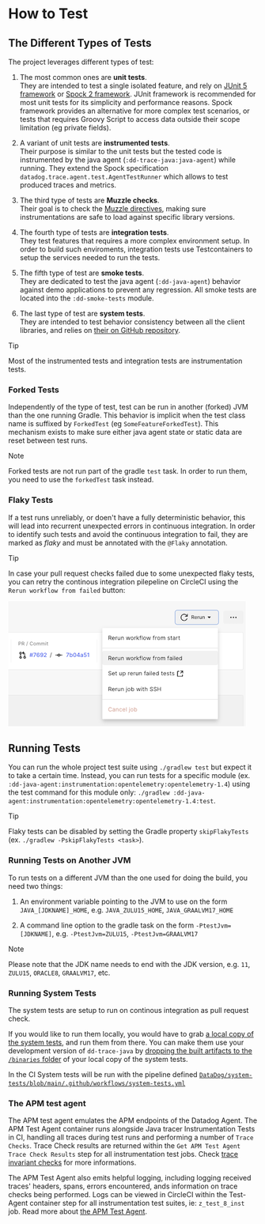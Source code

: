 # How to Test

## The Different Types of Tests

The project leverages different types of test:

1. The most common ones are **unit tests**.  
They are intended to test a single isolated feature, and rely on [JUnit 5 framework](https://junit.org/junit5/docs/current/user-guide/) or [Spock 2 framework](https://spockframework.org/spock/docs/).
JUnit framework is recommended for most unit tests for its simplicity and performance reasons.
Spock framework provides an alternative for more complex test scenarios, or tests that requires Groovy Script to access data outside their scope limitation (eg private fields).

2. A variant of unit tests are **instrumented tests**.  
Their purpose is similar to the unit tests but the tested code is instrumented by the java agent (`:dd-trace-java:java-agent`) while running. They extend the Spock specification `datadog.trace.agent.test.AgentTestRunner` which allows to test produced traces and metrics.

3. The third type of tests are **Muzzle checks**.  
Their goal is to check the [Muzzle directives](./how_instrumentations_work.md#muzzle), making sure instrumentations are safe to load against specific library versions.

3. The fourth type of tests are **integration tests**.  
They test features that requires a more complex environment setup.
In order to build such enviroments, integration tests use Testcontainers to setup the services needed to run the tests.

4. The fifth type of test are **smoke tests**.  
They are dedicated to test the java agent (`:dd-java-agent`) behavior against demo applications to prevent any regression. All smoke tests are located into the `:dd-smoke-tests` module. 

5. The last type of test are **system tests**.  
They are intended to test behavior consistency between all the client libraries, and relies on [their on GitHub repository](https://github.com/DataDog/system-tests).

> [!TIP]
> Most of the instrumented tests and integration tests are instrumentation tests.

### Forked Tests

Independently of the type of test, test can be run in another (forked) JVM than the one running Gradle.
This behavior is implicit when the test class name is suffixed by `ForkedTest` (eg `SomeFeatureForkedTest`).
This mechanism exists to make sure either java agent state or static data are reset between test runs.

> [!NOTE]
> Forked tests are not run part of the gradle `test` task.
> In order to run them, you need to use the `forkedTest` task instead.

### Flaky Tests

If a test runs unreliably, or doen't have a fully deterministic behavior, this will lead into recurrent unexpected errors in continuous integration.
In order to identify such tests and avoid the continuous integration to fail, they are marked as _flaky_ and must be annotated with the `@Flaky` annotation.

> [!TIP]
> In case your pull request checks failed due to some unexpected flaky tests, you can retry the continous integration pilepeline on CircleCI using the `Rerun workflow from failed` button:

![Rerun workflow from failed](how_to_test/rerun-workflow-from-failed.png)

## Running Tests

You can run the whole project test suite using `./gradlew test` but expect it to take a certain time.
Instead, you can run tests for a specific module (ex. `:dd-java-agent:instrumentation:opentelemetry:opentelemetry-1.4`) using the test command for this module only: `./gradlew :dd-java-agent:instrumentation:opentelemetry:opentelemetry-1.4:test`.

> [!TIP]
> Flaky tests can be disabled by setting the Gradle property `skipFlakyTests` (ex. `./gradlew -PskipFlakyTests <task>`).

### Running Tests on Another JVM

To run tests on a different JVM than the one used for doing the build, you need two things:

1) An environment variable pointing to the JVM to use on the form `JAVA_[JDKNAME]_HOME`,
   e.g. `JAVA_ZULU15_HOME`, `JAVA_GRAALVM17_HOME`

2) A command line option to the gradle task on the form `-PtestJvm=[JDKNAME]`,
   e.g. `-PtestJvm=ZULU15`, `-PtestJvm=GRAALVM17`

> [!NOTE]
> Please note that the JDK name needs to end with the JDK version, e.g. `11`, `ZULU15`, `ORACLE8`, `GRAALVM17`, etc.

### Running System Tests

The system tests are setup to run on continous integration as pull request check.

If you would like to run them locally, you would have to grab [a local copy of the system tests](https://github.com/DataDog/system-tests), and run them from there.
You can make them use your development version of `dd-trace-java` by [dropping the built artifacts to the `/binaries` folder](https://github.com/DataDog/system-tests/blob/main/docs/execute/binaries.md#java-library) of your local copy of the system tests. 

In the CI System tests will be run with the pipeline defined [`DataDog/system-tests/blob/main/.github/workflows/system-tests.yml`](https://github.com/DataDog/system-tests/blob/main/.github/workflows/system-tests.yml)

### The APM test agent

The APM test agent emulates the APM endpoints of the Datadog Agent.
The APM Test Agent container runs alongside Java tracer Instrumentation Tests in CI,
handling all traces during test runs and performing a number of `Trace Checks`.
Trace Check results are returned within the `Get APM Test Agent Trace Check Results` step for all instrumentation test jobs.
Check [trace invariant checks](https://github.com/DataDog/dd-apm-test-agent#trace-invariant-checks) for more informations.

The APM Test Agent also emits helpful logging, including logging received traces' headers, spans, errors encountered,
ands information on trace checks being performed. 
Logs can be viewed in CircleCI within the Test-Agent container step for all instrumentation test suites, ie: `z_test_8_inst` job.
Read more about [the APM Test Agent](https://github.com/datadog/dd-apm-test-agent#readme).
